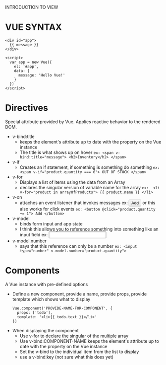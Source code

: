INTRODUCTION TO VIEW

# VUE SYNTAX
  ```
  <div id="app">
    {{ message }}
  </div>

  <script>
    var app = new Vue({
      el: '#app',
      data: {
        message: 'Hello Vue!'
      }
    })
  </script>
  ```

# Directives
Special attribute provided by Vue. Applies reactive behavior to the rendered DOM.
  * v-bind:title
    - keeps the element's attribute up to date with the property on the Vue instance
    - The title is what shows up on hover
    `ex: <span v-bind:title="message"> <h2>Inventory</h2> </span>`
  * v-if
    - Creates an if statement, if something is something do something
        `ex: <span v-if="product.quantity === 0"> OUT OF STOCK </span>`
  * v-for
    - Displays a list of items using the data from an Array
    - declares the singular version of variable name for the array
        `ex:  <li v-for="product in arrayOfProducts"> {{ product.name }} </li>`
  * v-on
    - attaches an event listener that invokes messages
        ex: <button v-on:click="product.quantity += 1"> Add </button>
        or this also works for click events
        `ex: <button @click="product.quantity += 1"> Add </button>`
  * v-model
    - binds form input and app state
    - I think this allows you to reference something into something like an input field
        ex: <input v-model="message">
  * v-model.number
    - says that this reference can only be a number
        `ex: <input type="number" v-model.number="product.quantity">`

# Components
A Vue instance with pre-defined options
  * Define a new component, provide a name, provide props, provide template which shows what to display
      ```
      Vue.component('PROVIDE-NAME-FOR-COMPONENT', {
        props: ['todo'],
        template: '<li>{{ todo.text }}</li>'
      })
     ```
  * When displaying the component
    - Use v-for to declare the singular of the multiple array
    - Use v-bind:COMPONENT-NAME keeps the element's attribute up to date with the property on the Vue instance
    - Set the v-bind to the individual item from the list to display
    - use a v-bind:key (not sure what this does yet)
